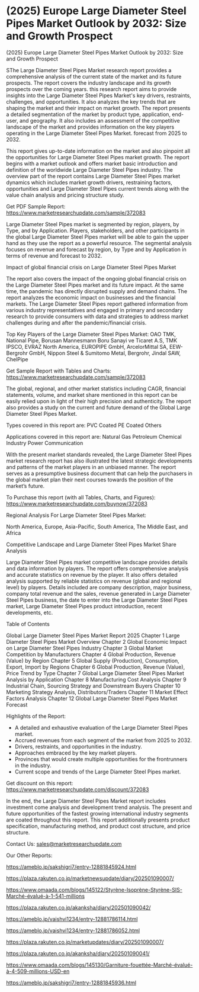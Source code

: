 # (2025) Europe Large Diameter Steel Pipes Market Outlook by 2032: Size and Growth Prospect
(2025) Europe Large Diameter Steel Pipes Market Outlook by 2032: Size and Growth Prospect

SThe Large Diameter Steel Pipes Market research report provides a comprehensive analysis of the current state of the market and its future prospects. The report covers the industry landscape and its growth prospects over the coming years. this research report aims to provide insights into the Large Diameter Steel Pipes Market's key drivers, restraints, challenges, and opportunities. It also analyzes the key trends that are shaping the market and their impact on market growth. The report presents a detailed segmentation of the market by product type, application, end-user, and geography. It also includes an assessment of the competitive landscape of the market and provides information on the key players operating in the Large Diameter Steel Pipes Market. forecast from 2025 to 2032.

This report gives up-to-date information on the market and also pinpoint all the opportunities for Large Diameter Steel Pipes market growth. The report begins with a market outlook and offers market basic introduction and definition of the worldwide Large Diameter Steel Pipes industry. The overview part of the report contains Large Diameter Steel Pipes market dynamics which includes market growth drivers, restraining factors, opportunities and Large Diameter Steel Pipes current trends along with the value chain analysis and pricing structure study.

Get PDF Sample Report: https://www.marketresearchupdate.com/sample/372083

Large Diameter Steel Pipes market is segmented by region, players, by Type, and by Application. Players, stakeholders, and other participants in the global Large Diameter Steel Pipes market will be able to gain the upper hand as they use the report as a powerful resource. The segmental analysis focuses on revenue and forecast by region, by Type and by Application in terms of revenue and forecast to 2032.

Impact of global financial crisis on Large Diameter Steel Pipes Market

The report also covers the impact of the ongoing global financial crisis on the Large Diameter Steel Pipes market and its future impact. At the same time, the pandemic has directly disrupted supply and demand chains. The report analyzes the economic impact on businesses and the financial markets. The Large Diameter Steel Pipes report gathered information from various industry representatives and engaged in primary and secondary research to provide consumers with data and strategies to address market challenges during and after the pandemic/financial crisis.

Top Key Players of the Large Diameter Steel Pipes Market:
OAO TMK, National Pipe, Borusan Mannesmann Boru Sanayi ve Ticaret A.S, TMK IPSCO, EVRAZ North America, EUROPIPE GmbH, ArcelorMittal SA, EEW-Bergrohr GmbH, Nippon Steel & Sumitomo Metal, Bergrohr, Jindal SAW, ChelPipe


Get Sample Report with Tables and Charts: https://www.marketresearchupdate.com/sample/372083

The global, regional, and other market statistics including CAGR, financial statements, volume, and market share mentioned in this report can be easily relied upon in light of their high precision and authenticity. The report also provides a study on the current and future demand of the Global Large Diameter Steel Pipes Market.

Types covered in this report are:
PVC Coated
PE Coated
Others


Applications covered in this report are:
Natural Gas
Petroleum
Chemical Industry
Power
Communication


With the present market standards revealed, the Large Diameter Steel Pipes market research report has also illustrated the latest strategic developments and patterns of the market players in an unbiased manner. The report serves as a presumptive business document that can help the purchasers in the global market plan their next courses towards the position of the market’s future.

To Purchase this report (with all Tables, Charts, and Figures): https://www.marketresearchupdate.com/buynow/372083

Regional Analysis For Large Diameter Steel Pipes Market:

North America, Europe, Asia-Pacific, South America, The Middle East, and Africa

Competitive Landscape and Large Diameter Steel Pipes Market Share Analysis

Large Diameter Steel Pipes market competitive landscape provides details and data information by players. The report offers comprehensive analysis and accurate statistics on revenue by the player. It also offers detailed analysis supported by reliable statistics on revenue (global and regional level) by players. Details included are company description, major business, company total revenue and the sales, revenue generated in Large Diameter Steel Pipes business, the date to enter into the Large Diameter Steel Pipes market, Large Diameter Steel Pipes product introduction, recent developments, etc.

Table of Contents

Global Large Diameter Steel Pipes Market Report 2025
Chapter 1 Large Diameter Steel Pipes Market Overview
Chapter 2 Global Economic Impact on Large Diameter Steel Pipes Industry
Chapter 3 Global Market Competition by Manufacturers
Chapter 4 Global Production, Revenue (Value) by Region
Chapter 5 Global Supply (Production), Consumption, Export, Import by Regions
Chapter 6 Global Production, Revenue (Value), Price Trend by Type
Chapter 7 Global Large Diameter Steel Pipes Market Analysis by Application
Chapter 8 Manufacturing Cost Analysis
Chapter 9 Industrial Chain, Sourcing Strategy and Downstream Buyers
Chapter 10 Marketing Strategy Analysis, Distributors/Traders
Chapter 11 Market Effect Factors Analysis
Chapter 12 Global Large Diameter Steel Pipes Market Forecast

Highlights of the Report:

- A detailed and exhaustive evaluation of the Large Diameter Steel Pipes market.
- Accrued revenues from each segment of the market from 2025 to 2032.
- Drivers, restraints, and opportunities in the industry.
- Approaches embraced by the key market players.
- Provinces that would create multiple opportunities for the frontrunners in the industry.
- Current scope and trends of the Large Diameter Steel Pipes market.

Get discount on this report: https://www.marketresearchupdate.com/discount/372083

In the end, the Large Diameter Steel Pipes Market report includes investment come analysis and development trend analysis. The present and future opportunities of the fastest growing international industry segments are coated throughout this report. This report additionally presents product specification, manufacturing method, and product cost structure, and price structure.

Contact Us:
sales@marketresearchupdate.com

Our Other Reports:

https://ameblo.jp/sakshigri7/entry-12881845924.html

https://plaza.rakuten.co.jp/marketnewsupdate/diary/202501090007/

https://www.omaada.com/blogs/145122/Styrène-Isoprène-Styrène-SIS-Marché-évalué-à-1-541-millions

https://plaza.rakuten.co.jp/akanksha/diary/202501090042/

https://ameblo.jp/vaishvi1234/entry-12881786114.html

https://ameblo.jp/vaishvi1234/entry-12881786052.html

https://plaza.rakuten.co.jp/marketupdates/diary/202501090007/

https://plaza.rakuten.co.jp/akanksha/diary/202501090041/

https://www.omaada.com/blogs/145130/Garniture-fouettée-Marché-évalué-à-4-509-millions-USD-en

https://ameblo.jp/sakshigri7/entry-12881845936.html
